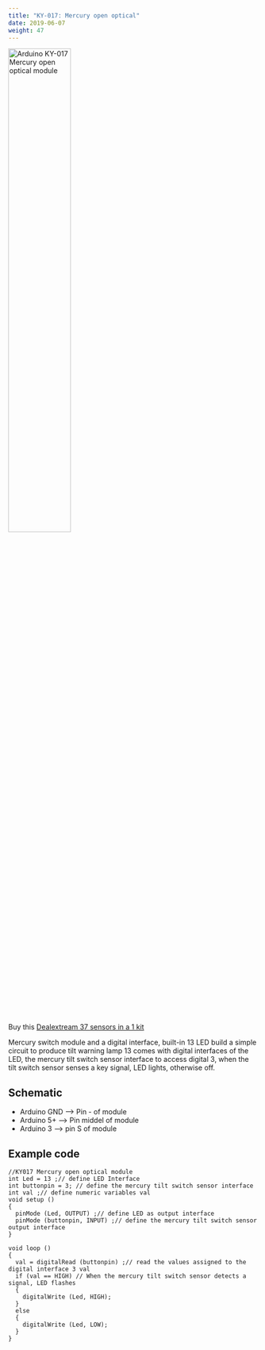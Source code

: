 ```yaml
---
title: "KY-017: Mercury open optical"
date: 2019-06-07
weight: 47
---
```


<img style="width:50%" src="/images/Arduino_KY-017_Mercury_open_optical_module.png" alt="Arduino KY-017 Mercury open optical module"/>

Buy this [Dealextream 37 sensors in a 1 kit](http://www.dx.com/p/arduno-37-in-1-sensor-module-kit-black-142834?Utm_rid=92935131&Utm_source=affiliate)

Mercury switch module and a digital interface, built-in 13 LED build a simple circuit to produce tilt warning lamp 13 comes with digital interfaces of the LED, the mercury tilt switch sensor interface to access digital 3, when the tilt switch sensor senses a key signal, LED lights, otherwise off.

Schematic
----
* Arduino GND  --> Pin - of module
* Arduino  5+ --> Pin middel of module
* Arduino  3 --> pin S of module 

Example code
----
	//KY017 Mercury open optical module
	int Led = 13 ;// define LED Interface
	int buttonpin = 3; // define the mercury tilt switch sensor interface
	int val ;// define numeric variables val
	void setup ()
	{
	  pinMode (Led, OUTPUT) ;// define LED as output interface
	  pinMode (buttonpin, INPUT) ;// define the mercury tilt switch sensor output interface
	}

	void loop ()
	{
	  val = digitalRead (buttonpin) ;// read the values assigned to the digital interface 3 val
	  if (val == HIGH) // When the mercury tilt switch sensor detects a signal, LED flashes
	  {
	    digitalWrite (Led, HIGH);
	  }
	  else
	  {
	    digitalWrite (Led, LOW);
	  }
	}
